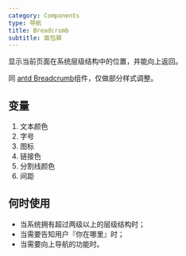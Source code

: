 ```yaml
---
category: Components
type: 导航
title: Breadcrumb
subtitle: 面包屑
---
```


显示当前页面在系统层级结构中的位置，并能向上返回。

同 [antd Breadcrumb](https://3x.ant.design/components/breadcrumb-cn/)组件，仅做部分样式调整。

## 变量

1. 文本颜色
2. 字号
3. 图标
4. 链接色
5. 分割线颜色
6. 间距

## 何时使用

- 当系统拥有超过两级以上的层级结构时；
- 当需要告知用户『你在哪里』时；
- 当需要向上导航的功能时。
